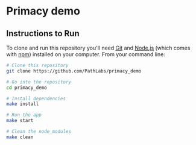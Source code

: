 # Primacy demo

## Instructions to Run

To clone and run this repository you'll need [Git](https://git-scm.com) and [Node.js](https://nodejs.org/en/download/) (which comes with [npm](http://npmjs.com)) installed on your computer. From your command line:

```bash
# Clone this repository
git clone https://github.com/PathLabs/primacy_demo

# Go into the repository
cd primacy_demo

# Install dependencies
make install

# Run the app
make start

# Clean the node_modules
make clean
```
